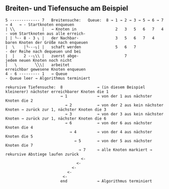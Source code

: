 Breiten- und Tiefensuche am Beispiel
---

    5 ------------- 7   Breitensuche:   Queue:  8 → 1 → 2 → 3 → 5 → 6 → 7 → 4   → - Startknoten enqueuen
    | \╲            |   → Knoten in                 2   3   5   6   7   4         - vom Startknoten aus alle erreich-
    | | └-- 8 - 3 ╮ |   der Nachbar-                3   5   6   7   4               baren Knoten der Größe nach enqueuen
    |  \    |└---┐| |   schaft werden               5   6   7                     - der Reihe nach dequeuen und bei
    |  |    2 --┐\\ |   zuerst abge-                    7                           jedem neuen Knoten noch nicht
    |   \        ╲╲\|   arbeitet                                                    erreichbar gewesene Knoten enqueuen
    4 - 6 --------- 1   → Queue                                                   - Queue leer → Algorithmus terminiert

    rekursive Tiefensuche:  8               → (in diesem Beispiel kleinerer) nächster erreichbarer Knoten die 1
                            → 1             → von der 1 aus nächster Knoten die 2
                              → 2           → von der 2 aus kein nächster Knoten → zurück zur 1, nächster Knoten die 3
                              → 3           → von der 3 aus kein nächster Knoten → zurück zur 1, nächster Knoten die 6
                              → 6           → von der 6 aus nächster Knoten die 4
                                → 4         → von der 4 aus nächster Knoten die 5
                                  → 5       → von der 5 aus nächster Knoten die 7
                                    → 7     → alle Knoten markiert → rekursive Abstiege laufen zurück
                                     <-
                                   <-
                                 <-
                               <-
                             <-
                            end             → Algorithmus terminiert